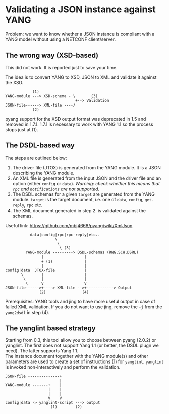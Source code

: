 Validating a JSON instance against YANG
=======================================

Problem: we want to know whether a JSON instance is compliant
with a YANG model without using a NETCONF client/server.

The wrong way (XSD-based)
-------------------------

This did not work. It is reported just to save your time.

The idea is to convert YANG to XSD, JSON to XML and validate it against the XSD.

```
            (1) 
YANG-module ---> XSD-schema - \       (3)
                               +--> Validation
JSON-file------> XML-file ----/
            (2)
```

pyang support for the XSD output format was deprecated in 1.5 and removed in 1.7.1.
1.7.1 is necessary to work with YANG 1.1 so the process stops just at (1).

The DSDL-based way
------------------

The steps are outlined below:

1. The driver file (JTOX) is generated from the YANG module. It is a JSON describing the YANG module.
2. An XML file is generated from the input JSON and the driver file and an option
   (either `config` or `data`). *Warning: check whether this means that `rpc` and `notifications` are
   not supported*.
3. The DSDL schemas for a given `target` are generated from the YANG module.
   `target` is the target document, i.e. one of `data`, `config`, `get-reply`, `rpc` etc.
4. The XML document generated in step 2. is validated against the schemas.   

Useful link: https://github.com/mbj4668/pyang/wiki/XmlJson

```
           data|config|rpc|rpc-reply|etc..
                      \
                       \
                        \ (3) 
         YANG-module ----+----> DSDL-schemas (RNG,SCH,DSRL)
                |                  |
                + (1)              |
                |                  | 
config|data  JTOX-file             |
       \        |                  |
        \       |                  |
         \      V                  V
JSON-file------>+----> XML-file -->+------------> Output
               (2)                (4)

```
Prerequisites: YANG tools and jing to have more useful output in case of failed XML
validation. If you do not want to use jing, remove the `-j` from the `yang2dsdl` in
step (4).

The yanglint based strategy
---------------------------

Starting from 0.3, this tool allow you to choose between pyang (2.0.2) or yanglint.
The first does not support Yang 1.1 (or better, the DSDL plugn we need).
The latter supports Yang 1.1.   
The instance document together with the YANG module(s) and other parameters are used to
create a set of instructions (1) for `yanglint`. `yanglint` is invoked non-interactively
and perform the validation.


```
JSON-file --------------+
                        |
YANG-module -------+    |
                   |    |
                   |    |
                   V    V
config|data -> yanglint-script ---> output
                    (1)        (2)  

```

